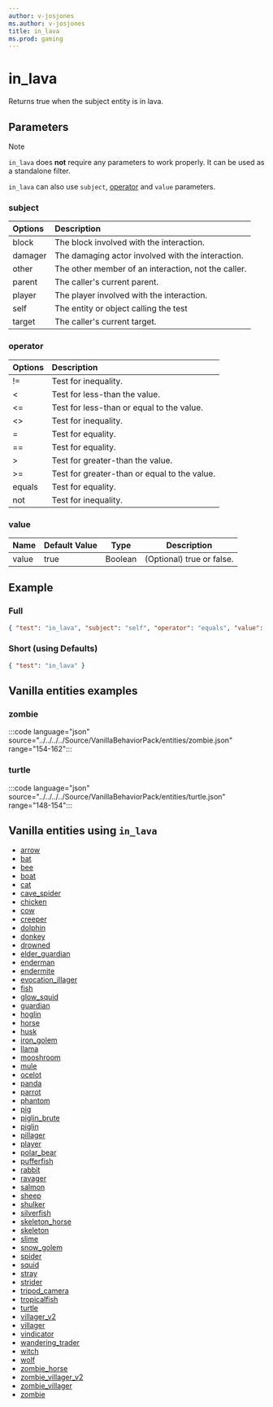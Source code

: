 ```yaml
---
author: v-josjones
ms.author: v-josjones
title: in_lava
ms.prod: gaming
---
```


# in_lava

Returns true when the subject entity is in lava.

## Parameters

> [!Note]
> `in_lava` does **not** require any parameters to work properly. It can be used as a standalone filter.
>
> `in_lava` can also use `subject`, [operator](../Definitions/NestedTables/operator.md) and `value` parameters.

### subject

| Options| Description |
|:-----------|:-----------|
| block| The block involved with the interaction. |
| damager| The damaging actor involved with the interaction. |
| other| The other member of an interaction, not the caller. |
| parent| The caller's current parent. |
| player| The player involved with the interaction. |
| self| The entity or object calling the test |
| target| The caller's current target. |

### operator

| Options| Description |
|:-----------|:-----------|
| !=| Test for inequality. |
| <| Test for less-than the value. |
| <=| Test for less-than or equal to the value. |
| <>| Test for inequality. |
| =| Test for equality. |
| ==| Test for equality. |
| >| Test for greater-than the value. |
| >=| Test for greater-than or equal to the value. |
| equals| Test for equality. |
| not| Test for inequality. |

### value

|Name |Default Value  |Type  |Description  |
|---------|---------|---------|---------|
|value |true |Boolean |(Optional) true or false. |

## Example

### Full

```json
{ "test": "in_lava", "subject": "self", "operator": "equals", "value": "true" }
```

### Short (using Defaults)

```json
{ "test": "in_lava" }
```

## Vanilla entities examples

### zombie

:::code language="json" source="../../../../Source/VanillaBehaviorPack/entities/zombie.json" range="154-162":::

### turtle

:::code language="json" source="../../../../Source/VanillaBehaviorPack/entities/turtle.json" range="148-154":::

## Vanilla entities using `in_lava`

- [arrow](../../../../Source/VanillaBehaviorPack_Snippets/entities/arrow.md)
- [bat](../../../../Source/VanillaBehaviorPack_Snippets/entities/bat.md)
- [bee](../../../../Source/VanillaBehaviorPack_Snippets/entities/bee.md)
- [boat](../../../../Source/VanillaBehaviorPack_Snippets/entities/boat.md)
- [cat](../../../../Source/VanillaBehaviorPack_Snippets/entities/cat.md)
- [cave_spider](../../../../Source/VanillaBehaviorPack_Snippets/entities/cave_spider.md)
- [chicken](../../../../Source/VanillaBehaviorPack_Snippets/entities/chicken.md)
- [cow](../../../../Source/VanillaBehaviorPack_Snippets/entities/cow.md)
- [creeper](../../../../Source/VanillaBehaviorPack_Snippets/entities/creeper.md)
- [dolphin](../../../../Source/VanillaBehaviorPack_Snippets/entities/dolphin.md)
- [donkey](../../../../Source/VanillaBehaviorPack_Snippets/entities/donkey.md)
- [drowned](../../../../Source/VanillaBehaviorPack_Snippets/entities/drowned.md)
- [elder_guardian](../../../../Source/VanillaBehaviorPack_Snippets/entities/elder_guardian.md)
- [enderman](../../../../Source/VanillaBehaviorPack_Snippets/entities/enderman.md)
- [endermite](../../../../Source/VanillaBehaviorPack_Snippets/entities/endermite.md)
- [evocation_illager](../../../../Source/VanillaBehaviorPack_Snippets/entities/evocation_illager.md)
- [fish](../../../../Source/VanillaBehaviorPack_Snippets/entities/fish.md)
- [glow_squid](../../../../Source/VanillaBehaviorPack_Snippets/entities/glow_squid.md)
- [guardian](../../../../Source/VanillaBehaviorPack_Snippets/entities/guardian.md)
- [hoglin](../../../../Source/VanillaBehaviorPack_Snippets/entities/hoglin.md)
- [horse](../../../../Source/VanillaBehaviorPack_Snippets/entities/horse.md)
- [husk](../../../../Source/VanillaBehaviorPack_Snippets/entities/husk.md)
- [iron_golem](../../../../Source/VanillaBehaviorPack_Snippets/entities/iron_golem.md)
- [llama](../../../../Source/VanillaBehaviorPack_Snippets/entities/llama.md)
- [mooshroom](../../../../Source/VanillaBehaviorPack_Snippets/entities/mooshroom.md)
- [mule](../../../../Source/VanillaBehaviorPack_Snippets/entities/mule.md)
- [ocelot](../../../../Source/VanillaBehaviorPack_Snippets/entities/ocelot.md)
- [panda](../../../../Source/VanillaBehaviorPack_Snippets/entities/panda.md)
- [parrot](../../../../Source/VanillaBehaviorPack_Snippets/entities/parrot.md)
- [phantom](../../../../Source/VanillaBehaviorPack_Snippets/entities/phantom.md)
- [pig](../../../../Source/VanillaBehaviorPack_Snippets/entities/pig.md)
- [piglin_brute](../../../../Source/VanillaBehaviorPack_Snippets/entities/piglin_brute.md)
- [piglin](../../../../Source/VanillaBehaviorPack_Snippets/entities/piglin.md)
- [pillager](../../../../Source/VanillaBehaviorPack_Snippets/entities/pillager.md)
- [player](../../../../Source/VanillaBehaviorPack_Snippets/entities/player.md)
- [polar_bear](../../../../Source/VanillaBehaviorPack_Snippets/entities/polar_bear.md)
- [pufferfish](../../../../Source/VanillaBehaviorPack_Snippets/entities/pufferfish.md)
- [rabbit](../../../../Source/VanillaBehaviorPack_Snippets/entities/rabbit.md)
- [ravager](../../../../Source/VanillaBehaviorPack_Snippets/entities/ravager.md)
- [salmon](../../../../Source/VanillaBehaviorPack_Snippets/entities/salmon.md)
- [sheep](../../../../Source/VanillaBehaviorPack_Snippets/entities/sheep.md)
- [shulker](../../../../Source/VanillaBehaviorPack_Snippets/entities/shulker.md)
- [silverfish](../../../../Source/VanillaBehaviorPack_Snippets/entities/silverfish.md)
- [skeleton_horse](../../../../Source/VanillaBehaviorPack_Snippets/entities/skeleton_horse.md)
- [skeleton](../../../../Source/VanillaBehaviorPack_Snippets/entities/skeleton.md)
- [slime](../../../../Source/VanillaBehaviorPack_Snippets/entities/slime.md)
- [snow_golem](../../../../Source/VanillaBehaviorPack_Snippets/entities/snow_golem.md)
- [spider](../../../../Source/VanillaBehaviorPack_Snippets/entities/spider.md)
- [squid](../../../../Source/VanillaBehaviorPack_Snippets/entities/squid.md)
- [stray](../../../../Source/VanillaBehaviorPack_Snippets/entities/stray.md)
- [strider](../../../../Source/VanillaBehaviorPack_Snippets/entities/strider.md)
- [tripod_camera](../../../../Source/VanillaBehaviorPack_Snippets/entities/tripod_camera.md)
- [tropicalfish](../../../../Source/VanillaBehaviorPack_Snippets/entities/tropicalfish.md)
- [turtle](../../../../Source/VanillaBehaviorPack_Snippets/entities/turtle.md)
- [villager_v2](../../../../Source/VanillaBehaviorPack_Snippets/entities/villager_v2.md)
- [villager](../../../../Source/VanillaBehaviorPack_Snippets/entities/villager.md)
- [vindicator](../../../../Source/VanillaBehaviorPack_Snippets/entities/vindicator.md)
- [wandering_trader](../../../../Source/VanillaBehaviorPack_Snippets/entities/wandering_trader.md)
- [witch](../../../../Source/VanillaBehaviorPack_Snippets/entities/witch.md)
- [wolf](../../../../Source/VanillaBehaviorPack_Snippets/entities/wolf.md)
- [zombie_horse](../../../../Source/VanillaBehaviorPack_Snippets/entities/zombie_horse.md)
- [zombie_villager_v2](../../../../Source/VanillaBehaviorPack_Snippets/entities/zombie_villager_v2.md)
- [zombie_villager](../../../../Source/VanillaBehaviorPack_Snippets/entities/zombie_villager.md)
- [zombie](../../../../Source/VanillaBehaviorPack_Snippets/entities/zombie.md)